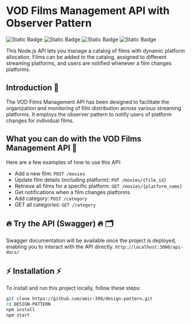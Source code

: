 # VOD Films Management API with Observer Pattern
![Static Badge](https://img.shields.io/badge/Group%3A_Peter_Gana_Amir_Remi-%23621a55%20)
![Static Badge](https://img.shields.io/badge/version-1.0.0-blue)
![Static Badge](https://img.shields.io/badge/node_js-language-green?logo=nodedotjs)
![Static Badge](https://img.shields.io/badge/docs_api-swagger-orange?logo=swagger)

This Node.js API lets you manage a catalog of films with dynamic platform allocation. Films can be added to the catalog, assigned to different streaming platforms, and users are notified whenever a film changes platforms.

## Introduction 📄​

The VOD Films Management API has been designed to facilitate the organization and monitoring of film distribution across various streaming platforms. It employs the observer pattern to notify users of platform changes for individual films.

## What you can do with the VOD Films Management API 🔎​

Here are a few examples of how to use this API:

- Add a new film: `POST /movies`
- Update film details (including platform): `PUT /movies/{film_id}`
- Retrieve all films for a specific platform: `GET /movies/{platform_name}`
- Get notifications when a film changes platforms
- Add category: `POST /category`
- GET all categories: `GET /category`

## ​🔥​ Try the API (Swagger) 🔥​ ​🗂️​

Swagger documentation will be available once the project is deployed, enabling you to interact with the API directly.
`http://localhost:3000/api-docs/`

## ⚡​ Installation ​⚡​

To install and run this project locally, follow these steps:

```bash
git clone https://github.com/amir-398/design-pattern.git
cd DESIGN-PATTERN
npm install
npm start
```
